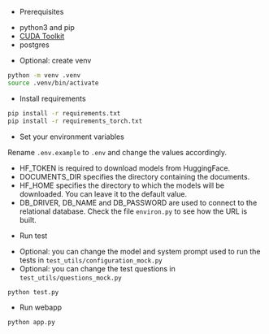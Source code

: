 * Prerequisites

- python3 and pip
- [CUDA Toolkit](https://developer.nvidia.com/cuda-downloads)
- postgres


* Optional: create venv

```sh
python -m venv .venv
source .venv/bin/activate
```

* Install requirements

```sh
pip install -r requirements.txt
pip install -r requirements_torch.txt
```

* Set your environment variables

Rename `.env.example` to `.env` and change the values accordingly.
- HF_TOKEN is required to download models from HuggingFace.
- DOCUMENTS_DIR specifies the directory containing the documents.
- HF_HOME specifies the directory to which the models will be downloaded. You can leave it to the default value.
- DB_DRIVER, DB_NAME and DB_PASSWORD are used to connect to the relational database. Check the file `environ.py` to see how the URL is built.

* Run test

- Optional: you can change the model and system prompt used to run the tests in `test_utils/configuration_mock.py`
- Optional: you can change the test questions in `test_utils/questions_mock.py`

```sh
python test.py
```

* Run webapp

```sh
python app.py
```